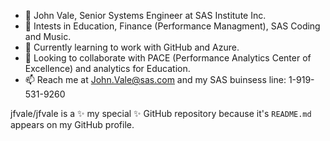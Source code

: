 - 👋 John Vale, Senior Systems Engineer at SAS Institute Inc.
- 👀 Intests in Education, Finance (Performance Managment), SAS Coding and Music.
- 🌱 Currently learning to work with GitHub and Azure.
- 💞️ Looking to collaborate with PACE (Performance Analytics Center of Excellence) and analytics for Education.
- 📫 Reach me at John.Vale@sas.com and my SAS buinsess line: 1-919-531-9260

jfvale/jfvale is a ✨ my special ✨ GitHub repository because it's `README.md` appears on my GitHub profile.
